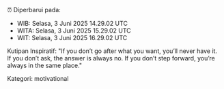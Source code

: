 ⏰ Diperbarui pada:
- WIB: Selasa, 3 Juni 2025 14.29.02 UTC
- WITA: Selasa, 3 Juni 2025 15.29.02 UTC
- WIT: Selasa, 3 Juni 2025 16.29.02 UTC

Kutipan Inspiratif:
"If you don’t go after what you want, you’ll never have it. If you don’t ask, the answer is always no. If you don’t step forward, you’re always in the same place."


Kategori: motivational

